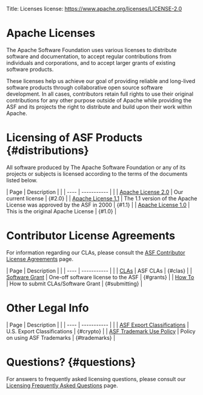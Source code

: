 Title: Licenses
license: https://www.apache.org/licenses/LICENSE-2.0

# Apache Licenses 

The Apache Software Foundation uses various licenses to distribute
software and documentation, to accept regular
contributions from individuals and corporations, and to accept
larger grants of existing software products.

These licenses help us achieve our goal of providing reliable and
long-lived software products through collaborative open source software
development. In all cases, contributors retain full rights to use their
original contributions for any other purpose outside of Apache while
providing the ASF and its projects the right to distribute and build upon
their work within Apache.


# Licensing of ASF Products  {#distributions}

All software produced by The Apache Software Foundation or any of its
projects or subjects is licensed according to the terms of the documents
listed below.

| Page | Description | |
| ---- | ----------- | |
| [Apache License 2.0](LICENSE-2.0) | Our current license |  {#2.0} |
| [Apache License 1.1](LICENSE-1.1) | The 1.1 version of the Apache License was approved by the ASF in 2000 |  {#1.1} |
| [Apache License 1.0](LICENSE-1.0) | This is the original Apache License |  {#1.0} |


# Contributor License Agreements #

For information regarding our CLAs, please consult the [ASF Contributor License 
Agreements](/licenses/contributor-agreements.html) page.

| Page | Description | |
| ---- | ----------- | |
| [CLAs](/licenses/contributor-agreements.html#clas) | ASF CLAs |  {#clas} |
| [Software Grant](/licenses/contributor-agreements.html#grants) | One-off software license to the ASF |  {#grants} |
| [How To](/licenses/contributor-agreements.html#submitting) | How to submit CLAs/Software Grant |  {#submitting} |


# Other Legal Info #

| Page | Description | |
| ---- | ----------- | |
| [ASF Export Classifications](/licenses/exports/) | U.S. Export Classifications |  {#crypto} |
| [ASF Trademark Use Policy](/foundation/marks/) | Policy on using ASF Trademarks |  {#trademarks} |


# Questions?  {#questions}

For answers to frequently asked licensing questions, please consult our 
[Licensing Frequently Asked Questions](/foundation/license-faq.html) page.

